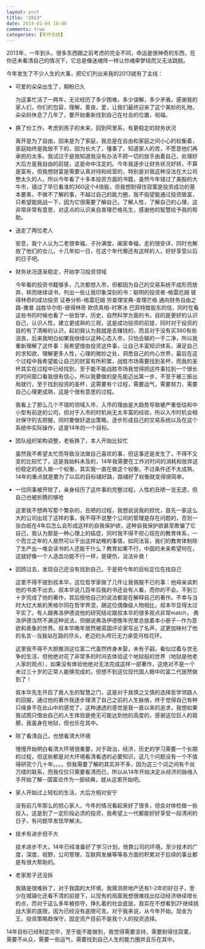 ```yaml
---
layout: post
title: "2013"
date: 2014-01-04 18:06
comments: true
categories: [年终总结]
---
```


2013年，一年到头，很多东西跟之前考虑的完全不同，命运是很神奇的东西，在你还未看清自己的情况下，它总是像迷魂阵一样让你魂牵梦绕而又无法跳脱。

今年发生了不少人生的大事，把它们列出来我的2013就有了主线：

* 可爱的朵朵出生了，期盼已久

    为这事忙活了一两年，无论经历了多少困难，多少误解，多少矛盾，感谢我的家人们，你们的包容，理解，善良，爱，让我们最终迎来了这个美妙的礼物，朵朵妈休息了几年了，要开始重新找到自己在社会的位置，祝福。

* 换了份工作，考虑到孩子的未来，回到阿里系，有更稳定的财务状况
    
  离开是为了自由，回来是为了家庭，我总是在自由和家庭之间小心的权衡着，家庭始终是我放不下的，因为长大了，懂事了，知道家人的苦，不愿意他们再承担的太多。我试过于是我知道我没有办法不顾一切的放手由着自己，处理好大后方是我自由的前提，这是命中注定的。今年我逐步让财务状况好转，不算是富有，但我想财富是需要认真对待和经营的，特别是对我这种没法在大公司憋太久的人，所以今年看了十多本投资方面的书籍，虽然今年错过了美股的大牛市，错过了早已看准的360这个4倍股，但我想耐得住寂寞是投资成功的基本要素，不做不了解的事，不越过自己的能力圈，我不指望能通过投资致富，只希望能挑战一下，因为它很需要了解自己，了解人性，了解自己的心理，这非常非常有意思，对这点的认识来自查理芒格先生，感谢他的智慧给予我的帮助。

* 送走了两位老人

  安息，我个人认为二老很幸福，子孙满堂，阖家幸福，走的很安详，同时也解放了他们的女儿，十几年如一日，在这个年代哪还有这样的人，好好享受以后的日子吧。  

* 财务状况逐渐稳定，开始学习投资领域

  今年看的投资书籍够多，几次都想入市，但都因为自己的交易系统不成形而放弃，转而继续读书，列出一些让我印象深刻的书：聪明的投资者-格雷厄姆 彼得林奇的成功投资 证券分析-格雷厄姆  穷查理宝典-查理芒格 通向财务自由之路-撒普 战胜华尔街-彼得林奇 欧债真相-时寒冰 巴菲特致股东的信，同时在看这些书的时候也看了一些哲学，历史，自然科学方面的书，目的是更好的认识自己，认识人性，建立更成熟的三观，这是成功投资的前提，同时对于投资的目的有了清晰的认识，起初我认为我就是去赚钱的，而且对于没有买360有些沮丧，后来我明白如果我继续以这种心态入市，只怕会输的一干二净，所以我重新理解了这件事：我希望借由投资这件事，让自己丰富知识体系，满足自己的求知欲，理解更多人性，心理的微妙之处，洞悉自己的内心世界，最后在这个过程中我希望能让自己的财富有所积累，战胜市场需要找到圣杯，而我的圣杯其实在过程中已经找到，至于能不能战胜市场我觉得把这件事拉到一个很长的时间窗口看我很有信心，所以我要做的是先能迈出第一步，不至于被三振出局就行，至于找到投资的圣杯，这需要有个过程，需要运气，需要努力，需要自己心理更成熟，这是个很有意思的过程。
  
  我看上了那么几个不错的领域入市，入市的理由是大趋势导致被严重低估和中小型有前途的公司，但对于入市的时机尚无太丰富的经验，所以入市时机会相对保守的去把握，同时要做好退出策略，逐步形成自己的交易系统以及在这个系统中实际操作，这是14年的一个目标。

* 团队组织架构调整，老板换了，本人开始比较忙

  虽然我不希望太忙而导致没法做自己喜欢的事，但这事还是发生了，不得不又变的比较忙了，这是我始料未及的，14年我需要在工作对时间的消耗和放弃这份稳定的收入做一个权衡，其实我一直在做这个权衡，不过条件还不太成熟，14年的重点就是要为了以后的目标铺好路，路铺好了权衡就变得很简单。

* 一位同事被开除了，亲身经历了这件事的完整过程，人性的丑陋一览无遗，但自己也被折腾的够呛

  这里我不想再写那个繁杂的，丑陋的过程，我想说说我的担忧，首先一家这么大的公司出现了这样的事，我不得不说整个公司的管理是存在问题的，否则一张白纸在4年后怎么会形成这样的自我保护欲，这种自我保护欲甚至欺骗了它自己，我认为那是一种心理上的癌症，同时我不得不担心现在的教育体系，一个而立之年的人居然可以干出这样幼稚的事情，如同法盲，我们的教育体制除了生产出一堆会读书的人还能干什么？教育如果不行，中国的未来希望何在，这就好像一个人造血功能不行一样，是硬伤，没法补救！

* 回顾过去，发现自己还没有找到自己，于是把今年的目标定位在找自己

  这里不得不提到叔本华，这位哲学家做了几件让我佩服不已的事：他母亲讽刺他的书卖不出去，叔本华说几百年后我的书还会有人看，而你的不会。不到三十岁完成了他的著作，其后按他自己的说法都是在解释自己的著作。不幸与当时大红大紫的黑格尔同在哲学界混，跟这位偶像级人物相比，叔本华显得太过平实了。有人跟弗洛伊德说他的研究结论跟叔本华的很多观点非常match， 弗洛伊德当然不满这种说法，但据说弗洛伊德晚年兜里总放着本小册子--作为意欲和表象的世界。叔本华晚年居然被英国评论家写出了名声，这更加映衬了他的名言--当我站在路的尽头，老迈的头颅已无力承受月桂花环。
  
  这里我不得不大胆推测这位富二代虽然终身未娶，未有子嗣，看似过着与世无争的生活，但他绝对花了非常多的时间去体验这个地狱般的世界（地狱是他老人家的观点），如果没有体验他绝对无法完成这样一部著作，这绝对不是一个未过三十岁的正常人能够完成的，但想不到这位现代国人眼中的富二代居然做到了！
  
  叔本华先生开启了我人生的智慧之门，这是对于我慎之又慎的选择哲学领路人的回报，通过他的著作我逐步理清了自己之前的人生脉络，终于觉得自己有种只缘身不在此山中的感觉了，这种通透的感觉是我一直以来的追求，我想如果我试图只借由自己的人生体验是绝无可能达到他的高度的，感谢这位巨人的肩膀，我虽身在地狱，但也乐在其中。

* 除了看清自己，也想看清大环境

  慢慢开始明白看清大环境很重要，对于政治，经济，历史的学习需要一个长期的过程，但这些都是对大环境看清看透的必要知识，这几个问题没有一个不值得研究个几十年。。。。但我需要了解的其实并不多，因为这三个词之间有千丝万缕的联系，而我仅仅只需要看清而已，所以从14年开始决定从经济的脉络入手开始了解--国富论作为一部经典，就从这里开始吧。

* 家人开始过上轻松的生活，大后方相对安宁

  没有前几年那么的担心家人，今年的情况看起来好了很多，但会对体检做一些投入，这是到了一定阶段必须的投资，我希望上一代都能好好享受一段清闲的日子，有问题早发现早解决。  

* 技术有进步但不大

  技术进步不大，14年已经准备好了学习计划，倚靠公司的环境，至少技术的广度，深度，视野，公司管理，互联网发展等等各方面的积累对于后续的事业都是有很大帮助的。

* 老家房子还没拆

  我猜是很难拆了，对于我国的大环境，我猜测房地产还有1-2年的好日子，至少在城镇化还看不清的前提下，以现有的局面我想很难找出拉动经济继续增长的点，而对于这么多年被掠夺，挣扎着的社会底层，我实在不想看到ZF继续挑战大家的底限，因为已经没有底限可言。对于我来说，从今年开始，现金为王，投资策略趋保守，固定资产目前不是我个人的投资选择。
  
14年目标已经制定完毕，至于能不能做到，我觉得需要坚持，需要耐得住寂寞，需要不从众，需要一些运气，需要找到自己人生的能力圈并且乐在其中。


